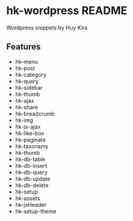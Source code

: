 # hk-wordpress README
Wordpress snippets by Huy Kira

## Features
- hk-menu
- hk-post
- hk-category
- hk-query
- hk-sidebar
- hk-thumb
- hk-ajax
- hk-share
- hk-breadcrumb
- hk-img
- hk-js-ajax
- hk-like-box
- hk-paginate
- hk-taxonamy
- hk-thumb
- hk-db-table
- hk-db-insert
- hk-db-query
- hk-db-update
- hk-db-delete
- hk-setup
- hk-assets
- hk-jsHeader
- hk-setup-theme